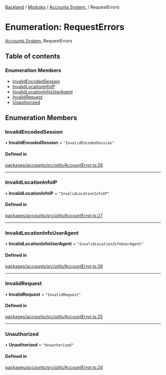 [Backland](../README.md) / [Modules](../modules.md) / [Accounts System.](../modules/Accounts_System_.md) / RequestErrors

# Enumeration: RequestErrors

[Accounts System.](../modules/Accounts_System_.md).RequestErrors

## Table of contents

### Enumeration Members

- [InvalidEncodedSession](Accounts_System_.RequestErrors.md#invalidencodedsession)
- [InvalidLocationInfoIP](Accounts_System_.RequestErrors.md#invalidlocationinfoip)
- [InvalidLocationInfoUserAgent](Accounts_System_.RequestErrors.md#invalidlocationinfouseragent)
- [InvalidRequest](Accounts_System_.RequestErrors.md#invalidrequest)
- [Unauthorized](Accounts_System_.RequestErrors.md#unauthorized)

## Enumeration Members

### InvalidEncodedSession

• **InvalidEncodedSession** = ``"InvalidEncodedSession"``

#### Defined in

[packages/accounts/src/utils/AccountError.ts:28](https://github.com/antoniopresto/darch/blob/c5cd1c8/packages/accounts/src/utils/AccountError.ts#L28)

___

### InvalidLocationInfoIP

• **InvalidLocationInfoIP** = ``"InvalidLocationInfoIP"``

#### Defined in

[packages/accounts/src/utils/AccountError.ts:27](https://github.com/antoniopresto/darch/blob/c5cd1c8/packages/accounts/src/utils/AccountError.ts#L27)

___

### InvalidLocationInfoUserAgent

• **InvalidLocationInfoUserAgent** = ``"InvalidLocationInfoUserAgent"``

#### Defined in

[packages/accounts/src/utils/AccountError.ts:26](https://github.com/antoniopresto/darch/blob/c5cd1c8/packages/accounts/src/utils/AccountError.ts#L26)

___

### InvalidRequest

• **InvalidRequest** = ``"InvalidRequest"``

#### Defined in

[packages/accounts/src/utils/AccountError.ts:25](https://github.com/antoniopresto/darch/blob/c5cd1c8/packages/accounts/src/utils/AccountError.ts#L25)

___

### Unauthorized

• **Unauthorized** = ``"Unauthorized"``

#### Defined in

[packages/accounts/src/utils/AccountError.ts:24](https://github.com/antoniopresto/darch/blob/c5cd1c8/packages/accounts/src/utils/AccountError.ts#L24)

